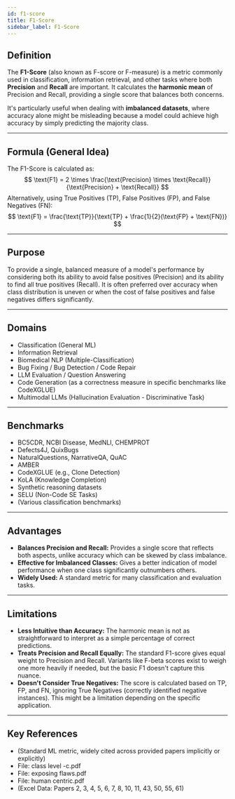 ```yaml
---
id: f1-score
title: F1-Score
sidebar_label: F1-Score
---
```


## Definition
The **F1-Score** (also known as F-score or F-measure) is a metric commonly used in classification, information retrieval, and other tasks where both **Precision** and **Recall** are important. It calculates the **harmonic mean** of Precision and Recall, providing a single score that balances both concerns.

It's particularly useful when dealing with **imbalanced datasets**, where accuracy alone might be misleading because a model could achieve high accuracy by simply predicting the majority class.

***

## Formula (General Idea)
The F1-Score is calculated as:
$$
\text{F1} = 2 \times \frac{\text{Precision} \times \text{Recall}}{\text{Precision} + \text{Recall}}
$$
Alternatively, using True Positives (TP), False Positives (FP), and False Negatives (FN):
$$
\text{F1} = \frac{\text{TP}}{\text{TP} + \frac{1}{2}(\text{FP} + \text{FN})}
$$

***

## Purpose
To provide a single, balanced measure of a model's performance by considering both its ability to avoid false positives (Precision) and its ability to find all true positives (Recall). It is often preferred over accuracy when class distribution is uneven or when the cost of false positives and false negatives differs significantly.

***

## Domains
* Classification (General ML)
* Information Retrieval
* Biomedical NLP (Multiple-Classification)
* Bug Fixing / Bug Detection / Code Repair
* LLM Evaluation / Question Answering
* Code Generation (as a correctness measure in specific benchmarks like CodeXGLUE)
* Multimodal LLMs (Hallucination Evaluation - Discriminative Task)

***

## Benchmarks
* BC5CDR, NCBI Disease, MedNLI, CHEMPROT
* Defects4J, QuixBugs
* NaturalQuestions, NarrativeQA, QuAC
* AMBER
* CodeXGLUE (e.g., Clone Detection)
* KoLA (Knowledge Completion)
* Synthetic reasoning datasets
* SELU (Non-Code SE Tasks)
* (Various classification benchmarks)

***

## Advantages
* **Balances Precision and Recall:** Provides a single score that reflects both aspects, unlike accuracy which can be skewed by class imbalance.
* **Effective for Imbalanced Classes:** Gives a better indication of model performance when one class significantly outnumbers others.
* **Widely Used:** A standard metric for many classification and evaluation tasks.

***

## Limitations
* **Less Intuitive than Accuracy:** The harmonic mean is not as straightforward to interpret as a simple percentage of correct predictions.
* **Treats Precision and Recall Equally:** The standard F1-score gives equal weight to Precision and Recall. Variants like F-beta scores exist to weigh one more heavily if needed, but the basic F1 doesn't capture this nuance.
* **Doesn't Consider True Negatives:** The score is calculated based on TP, FP, and FN, ignoring True Negatives (correctly identified negative instances). This might be a limitation depending on the specific application.

***

## Key References
* (Standard ML metric, widely cited across provided papers implicitly or explicitly)
* File: class level -c.pdf
* File: exposing flaws.pdf
* File: human centric.pdf
* (Excel Data: Papers 2, 3, 4, 5, 6, 7, 8, 10, 11, 43, 50, 55, 61)